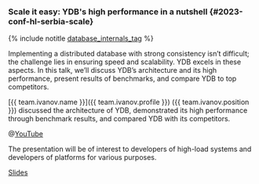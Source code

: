 ### Scale it easy: YDB's high performance in a nutshell {#2023-conf-hl-serbia-scale}

{% include notitle [database_internals_tag](../../tags.md#database_internals) %}

Implementing a distributed database with strong consistency isn’t difficult; the challenge lies in ensuring speed and scalability. YDB excels in these aspects. In this talk, we’ll discuss YDB’s architecture and its high performance, present results of benchmarks, and compare YDB to top competitors.

[{{ team.ivanov.name }}]({{ team.ivanov.profile }}) ({{ team.ivanov.position }}) discussed the architecture of YDB, demonstrated its high performance through benchmark results, and compared YDB with its competitors.

@[YouTube](https://youtu.be/iMjq96GQTHQ?si=moMbI3Je90s3zY60)

The presentation will be of interest to developers of high-load systems and developers of platforms for various purposes.

[Slides](https://presentations.ydb.tech/2023/en/highload_serbia/ydb_performance/presentation.pdf)


